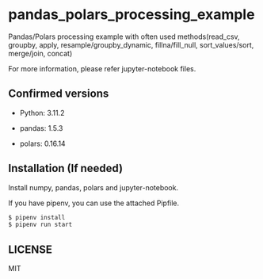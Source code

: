 # pandas_polars_processing_example
Pandas/Polars processing example with often used methods(read_csv, groupby, apply, resample/groupby_dynamic, fillna/fill_null, sort_values/sort, merge/join, concat)

For more information, please refer jupyter-notebook files.

## Confirmed versions
- Python: 3.11.2

- pandas: 1.5.3
- polars: 0.16.14

## Installation (If needed)
Install numpy, pandas, polars and jupyter-notebook.

If you have pipenv, you can use the attached Pipfile.

```bash
$ pipenv install
$ pipenv run start
```

## LICENSE
MIT

